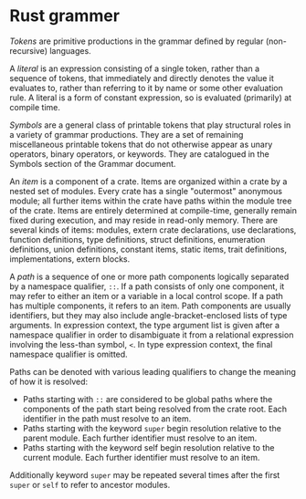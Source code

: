 # Rust grammer


*Tokens* are primitive productions in the grammar defined by regular (non-recursive) languages.

A *literal* is an expression consisting of a single token, rather than a sequence of tokens, that immediately and directly denotes the value it evaluates to, rather than referring to it by name or some other evaluation rule. A literal is a form of constant expression, so is evaluated (primarily) at compile time.

*Symbols* are a general class of printable tokens that play structural roles in a variety of grammar productions. They are a set of remaining miscellaneous printable tokens that do not otherwise appear as unary operators, binary operators, or keywords. They are catalogued in the Symbols section of the Grammar document.

An *item* is a component of a crate. Items are organized within a crate by a nested set of modules. Every crate has a single "outermost" anonymous module; all further items within the crate have paths within the module tree of the crate. Items are entirely determined at compile-time, generally remain fixed during execution, and may reside in read-only memory. There are several kinds of items: modules, extern crate declarations, use declarations, function definitions, type definitions, struct definitions, enumeration definitions, union definitions, constant items, static items, trait definitions, implementations, extern blocks.

A *path* is a sequence of one or more path components logically separated by a namespace qualifier, `::`. If a path consists of only one component, it may refer to either an item or a variable in a local control scope. If a path has multiple components, it refers to an item.
Path components are usually identifiers, but they may also include angle-bracket-enclosed lists of type arguments. In expression context, the type argument list is given after a namespace qualifier in order to disambiguate it from a relational expression involving the less-than symbol, `<`. In type expression context, the final namespace qualifier is omitted.

Paths can be denoted with various leading qualifiers to change the meaning of how it is resolved:
- Paths starting with `::` are considered to be global paths where the 
  components of the path start being resolved from the crate root. Each identifier in the path must resolve to an item.
- Paths starting with the keyword `super` begin resolution relative to the
  parent module. Each further identifier must resolve to an item.
- Paths starting with the keyword self begin resolution relative to the current
  module. Each further identifier must resolve to an item.

Additionally keyword `super` may be repeated several times after the first `super` or `self` to refer to ancestor modules.
